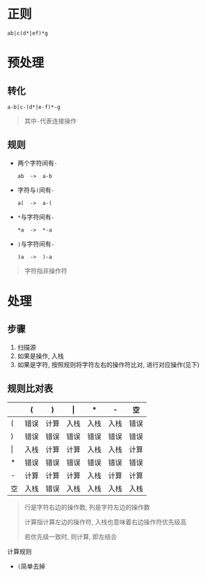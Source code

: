 # 正则

```
ab|c(d*|ef)*g
```

# 预处理

## 转化

```
a-b|c-(d*|e-f)*-g
```

> 其中`-`代表连接操作

## 规则

* 两个字符间有`-`

  ```
  ab  ->  a-b
  ```

* 字符与`(`间有`-`

  ```
  a(  ->  a-(
  ```

* `*`与字符间有`-`

  ```
  *a  ->  *-a
  ```

* `)`与字符间有`-`

  ```
  )a  ->  )-a
  ```

> 字符指非操作符

# 处理

## 步骤

1. 扫描源
2. 如果是操作, 入栈
3. 如果是字符, 按照规则将字符左右的操作符比对, 进行对应操作(见下)

## 规则比对表

|      | (    | )    | \|   | *    | -    | 空   |
| ---- | ---- | ---- | ---- | ---- | ---- | ---- |
| (    | 错误 | 计算 | 入栈 | 入栈 | 入栈 | 错误 |
| )    | 错误 | 错误 | 错误 | 错误 | 错误 | 错误 |
| \|   | 入栈 | 计算 | 计算 | 入栈 | 入栈 | 计算 |
| *    | 错误 | 错误 | 错误 | 错误 | 错误 | 错误 |
| -    | 计算 | 计算 | 计算 | 入栈 | 计算 | 计算 |
| 空   | 入栈 | 错误 | 入栈 | 入栈 | 入栈 | 入栈 |

> 行是字符右边的操作数, 列是字符左边的操作数
>
> 计算指计算左边的操作符, 入栈也意味着右边操作符优先级高
>
> 若优先级一致时, 则计算, 即左结合

计算规则

* `(`简单去掉